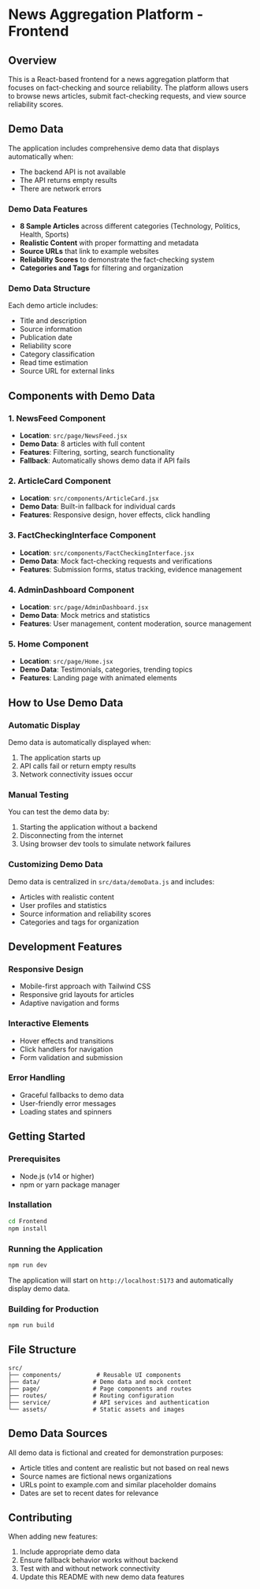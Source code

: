 # News Aggregation Platform - Frontend

## Overview
This is a React-based frontend for a news aggregation platform that focuses on fact-checking and source reliability. The platform allows users to browse news articles, submit fact-checking requests, and view source reliability scores.

## Demo Data
The application includes comprehensive demo data that displays automatically when:
- The backend API is not available
- The API returns empty results
- There are network errors

### Demo Data Features
- **8 Sample Articles** across different categories (Technology, Politics, Health, Sports)
- **Realistic Content** with proper formatting and metadata
- **Source URLs** that link to example websites
- **Reliability Scores** to demonstrate the fact-checking system
- **Categories and Tags** for filtering and organization

### Demo Data Structure
Each demo article includes:
- Title and description
- Source information
- Publication date
- Reliability score
- Category classification
- Read time estimation
- Source URL for external links

## Components with Demo Data

### 1. NewsFeed Component
- **Location**: `src/page/NewsFeed.jsx`
- **Demo Data**: 8 articles with full content
- **Features**: Filtering, sorting, search functionality
- **Fallback**: Automatically shows demo data if API fails

### 2. ArticleCard Component
- **Location**: `src/components/ArticleCard.jsx`
- **Demo Data**: Built-in fallback for individual cards
- **Features**: Responsive design, hover effects, click handling

### 3. FactCheckingInterface Component
- **Location**: `src/components/FactCheckingInterface.jsx`
- **Demo Data**: Mock fact-checking requests and verifications
- **Features**: Submission forms, status tracking, evidence management

### 4. AdminDashboard Component
- **Location**: `src/page/AdminDashboard.jsx`
- **Demo Data**: Mock metrics and statistics
- **Features**: User management, content moderation, source management

### 5. Home Component
- **Location**: `src/page/Home.jsx`
- **Demo Data**: Testimonials, categories, trending topics
- **Features**: Landing page with animated elements

## How to Use Demo Data

### Automatic Display
Demo data is automatically displayed when:
1. The application starts up
2. API calls fail or return empty results
3. Network connectivity issues occur

### Manual Testing
You can test the demo data by:
1. Starting the application without a backend
2. Disconnecting from the internet
3. Using browser dev tools to simulate network failures

### Customizing Demo Data
Demo data is centralized in `src/data/demoData.js` and includes:
- Articles with realistic content
- User profiles and statistics
- Source information and reliability scores
- Categories and tags for organization

## Development Features

### Responsive Design
- Mobile-first approach with Tailwind CSS
- Responsive grid layouts for articles
- Adaptive navigation and forms

### Interactive Elements
- Hover effects and transitions
- Click handlers for navigation
- Form validation and submission

### Error Handling
- Graceful fallbacks to demo data
- User-friendly error messages
- Loading states and spinners

## Getting Started

### Prerequisites
- Node.js (v14 or higher)
- npm or yarn package manager

### Installation
```bash
cd Frontend
npm install
```

### Running the Application
```bash
npm run dev
```

The application will start on `http://localhost:5173` and automatically display demo data.

### Building for Production
```bash
npm run build
```

## File Structure
```
src/
├── components/          # Reusable UI components
├── data/               # Demo data and mock content
├── page/               # Page components and routes
├── routes/             # Routing configuration
├── service/            # API services and authentication
└── assets/             # Static assets and images
```

## Demo Data Sources
All demo data is fictional and created for demonstration purposes:
- Article titles and content are realistic but not based on real news
- Source names are fictional news organizations
- URLs point to example.com and similar placeholder domains
- Dates are set to recent dates for relevance

## Contributing
When adding new features:
1. Include appropriate demo data
2. Ensure fallback behavior works without backend
3. Test with and without network connectivity
4. Update this README with new demo data features
